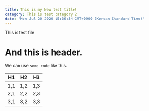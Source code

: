 ```yaml
---
title: This is my New test title!
category: This is test category 2
date: "Mon Jul 20 2020 15:36:34 GMT+0900 (Korean Standard Time)"
---
```


This is test file

# And this is header.

We can use `some code` like this.

| H1  | H2  | H3  |
| --- | --- | --- |
| 1,1 | 1,2 | 1,3 |
| 2,1 | 2,2 | 2,3 |
| 3,1 | 3,2 | 3,3 |
